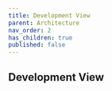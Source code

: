 ```yaml
---
title: Development View
parent: Architecture
nav_order: 2
has_children: true
published: false
---
```

## Development View
